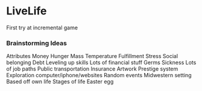 # LiveLife
First try at incremental game
### Brainstorming Ideas
Attributes
Money
Hunger
Mass
Temperature
Fulfillment
Stress
Social belonging
Debt
Leveling up skills
Lots of financial stuff
Germs
Sickness
Lots of job paths
Public transportation 
Insurance
Artwork
Prestige system
Exploration
computer/iphone/websites
Random events
Midwestern setting
Based off own life
Stages of life
Easter egg
